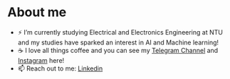 # About me

- ⚡ I’m currently studying Electrical and Electronics Engineering at NTU and my studies have sparked an interest in AI and Machine learning!
- ☕ I love all things coffee and you can see my [Telegram Channel](https://t.me/cprcoffee) and [Instagram](https://www.instagram.com/cpr_coffee/) here!
- 📫 Reach out to me: [Linkedin](https://www.linkedin.com/in/choonspin/)

